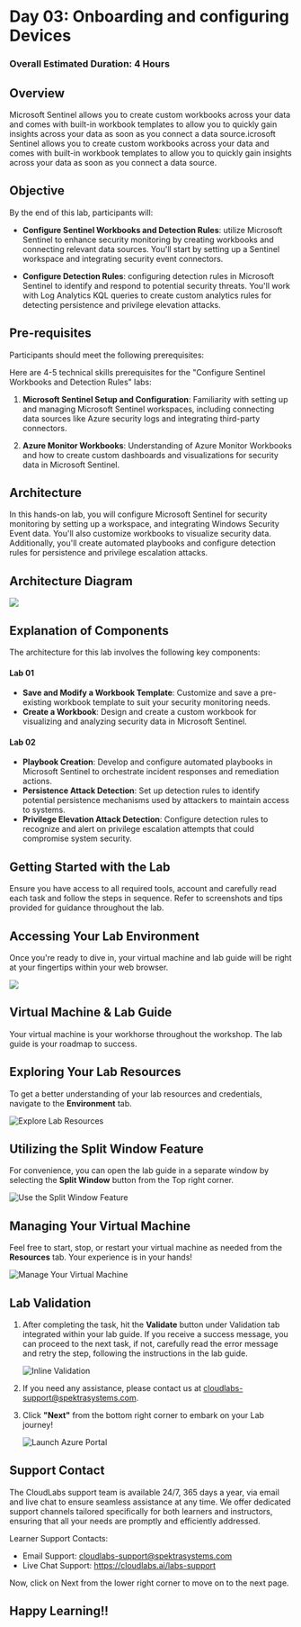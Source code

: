 # Day 03: Onboarding and configuring Devices

### Overall Estimated Duration: 4 Hours

## Overview
Microsoft Sentinel allows you to create custom workbooks across your data and comes with built-in workbook templates to allow you to quickly gain insights across your data as soon as you connect a data source.icrosoft Sentinel allows you to create custom workbooks across your data and comes with built-in workbook templates to allow you to quickly gain insights across your data as soon as you connect a data source.

## Objective
By the end of this lab, participants will:  

- **Configure Sentinel Workbooks and Detection Rules**: utilize Microsoft Sentinel to enhance security monitoring by creating workbooks and connecting relevant data sources. You'll start by setting up a Sentinel workspace and integrating security event connectors.
  
- **Configure Detection Rules**: configuring detection rules in Microsoft Sentinel to identify and respond to potential security threats. You'll work with Log Analytics KQL queries to create custom analytics rules for detecting persistence and privilege elevation attacks. 

## Pre-requisites 
Participants should meet the following prerequisites:  

Here are 4-5 technical skills prerequisites for the "Configure Sentinel Workbooks and Detection Rules" labs:

1. **Microsoft Sentinel Setup and Configuration**: Familiarity with setting up and managing Microsoft Sentinel workspaces, including connecting data sources like Azure security logs and integrating third-party connectors.
   
1. **Azure Monitor Workbooks**: Understanding of Azure Monitor Workbooks and how to create custom dashboards and visualizations for security data in Microsoft Sentinel.


## Architecture 
In this hands-on lab, you will configure Microsoft Sentinel for security monitoring by setting up a workspace, and integrating Windows Security Event data. You'll also customize workbooks to visualize security data. Additionally, you'll create automated playbooks and configure detection rules for persistence and privilege escalation attacks.

## Architecture Diagram

  ![](media/arch04.png)

## Explanation of Components 
The architecture for this lab involves the following key components:

#### Lab 01
- **Save and Modify a Workbook Template**: Customize and save a pre-existing workbook template to suit your security monitoring needs.
- **Create a Workbook**: Design and create a custom workbook for visualizing and analyzing security data in Microsoft Sentinel.

#### Lab 02
- **Playbook Creation**: Develop and configure automated playbooks in Microsoft Sentinel to orchestrate incident responses and remediation actions.
- **Persistence Attack Detection**: Set up detection rules to identify potential persistence mechanisms used by attackers to maintain access to systems.
- **Privilege Elevation Attack Detection**: Configure detection rules to recognize and alert on privilege escalation attempts that could compromise system security.

## Getting Started with the Lab

Ensure you have access to all required tools, account and carefully read each task and follow the steps in sequence. Refer to screenshots and tips provided for guidance throughout the lab.
 
## Accessing Your Lab Environment
 
Once you're ready to dive in, your virtual machine and lab guide will be right at your fingertips within your web browser.

   ![](media/gs-ed-p_1.png)

## Virtual Machine & Lab Guide
 
Your virtual machine is your workhorse throughout the workshop. The lab guide is your roadmap to success.
 
## Exploring Your Lab Resources
 
To get a better understanding of your lab resources and credentials, navigate to the **Environment** tab.
 
   ![Explore Lab Resources](media/cor-op-rt-g-3.png)
 
## Utilizing the Split Window Feature
 
For convenience, you can open the lab guide in a separate window by selecting the **Split Window** button from the Top right corner.
 
 ![Use the Split Window Feature](media/cor-op-rt-g-4.png)
 
## Managing Your Virtual Machine
 
Feel free to start, stop, or restart your virtual machine as needed from the **Resources** tab. Your experience is in your hands!
 
![Manage Your Virtual Machine](media/vm-023.png)

## Lab Validation

1. After completing the task, hit the **Validate** button under Validation tab integrated within your lab guide. If you receive a success message, you can proceed to the next task, if not, carefully read the error message and retry the step, following the instructions in the lab guide.

   ![Inline Validation](media/inline-validation.png)

1. If you need any assistance, please contact us at cloudlabs-support@spektrasystems.com.

1. Click **"Next"** from the bottom right corner to embark on your Lab journey!

   ![Launch Azure Portal](media/gs-ed-p_0.png)


## Support Contact

The CloudLabs support team is available 24/7, 365 days a year, via email and live chat to ensure seamless assistance at any time. We offer dedicated support channels tailored specifically for both learners and instructors, ensuring that all your needs are promptly and efficiently addressed.

Learner Support Contacts:

- Email Support: cloudlabs-support@spektrasystems.com
- Live Chat Support: https://cloudlabs.ai/labs-support

Now, click on Next from the lower right corner to move on to the next page.

## Happy Learning!!